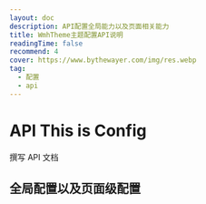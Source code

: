 ```yaml
---
layout: doc
description: API配置全局能力以及页面相关能力
title: WmhTheme主题配置API说明
readingTime: false
recommend: 4
cover: https://www.bythewayer.com/img/res.webp
tag:
  - 配置
  - api
---
```


# API This is Config

撰写 API 文档

## 全局配置以及页面级配置
